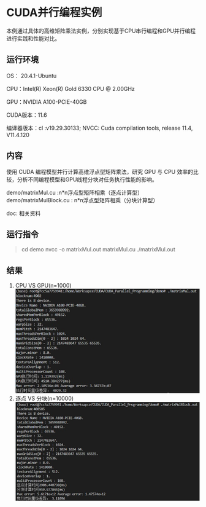 # CUDA并行编程实例
本例通过具体的高维矩阵乘法实例，分别实现基于CPU串行编程和GPU并行编程进行实践和性能对比。
## 运行环境
OS： 20.4.1-Ubuntu

CPU：Intel(R) Xeon(R) Gold 6330 CPU @ 2.00GHz

GPU：NVIDIA A100-PCIE-40GB

CUDA版本：11.6

编译器版本：cl :v19.29.30133; NVCC: Cuda compilation tools, release 11.4, V11.4.120

## 内容
使用 CUDA 编程模型并行计算高维浮点型矩阵乘法，研究 GPU 与 CPU 效率的比较，分析不同编程模型和GPU线程分块对任务执行性能的影响。

demo/matrixMul.cu :n\*n浮点型矩阵相乘（逐点计算型）
demo/matrixMulBlock.cu : n\*n浮点型矩阵相乘（分块计算型）

doc: 相关资料

## 运行指令
> cd demo
> nvcc -o matrixMul.out matrixMul.cu
> ./matrixMul.out

## 结果
1. CPU VS GPU(n=1000)
![var](../s/CPU_VS_GPU.jpg)
2. 逐点 VS 分块(n=10000)
![var](../s/point_VS_block.jpg)
